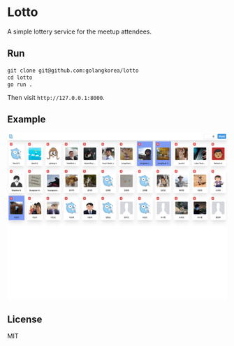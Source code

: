 # Lotto

A simple lottery service for the meetup attendees.

## Run

```shell
git clone git@github.com:golangkorea/lotto
cd lotto
go run .
```

Then visit `http://127.0.0.1:8000`.

## Example

![Screenshot](screenshots/screenshot.png)

## License

MIT

